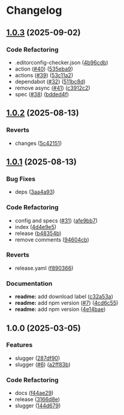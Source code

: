 # Changelog

## [1.0.3](https://github.com/archoleat/slugger/compare/v1.0.2...v1.0.3) (2025-09-02)

### Code Refactoring

* .editorconfig-checker.json ([4b96cdb](https://github.com/archoleat/slugger/commit/4b96cdb0d2815c2d67cc388193302f72afbdf00f))
* action ([#40](https://github.com/archoleat/slugger/issues/40)) ([535eba9](https://github.com/archoleat/slugger/commit/535eba9d65d1ec447c0e92a8b261b1897800e65c))
* actions ([#39](https://github.com/archoleat/slugger/issues/39)) ([53c11a2](https://github.com/archoleat/slugger/commit/53c11a25ad96507c1d786b35c604257e2a44c9bc))
* dependabot ([#32](https://github.com/archoleat/slugger/issues/32)) ([511bc8d](https://github.com/archoleat/slugger/commit/511bc8d2d4c26ff6650f4db99c9c95da310b1a16))
* remove async ([#41](https://github.com/archoleat/slugger/issues/41)) ([c3912c2](https://github.com/archoleat/slugger/commit/c3912c2fb4b487d509825d636b838de9d531cced))
* spec ([#38](https://github.com/archoleat/slugger/issues/38)) ([bdded4f](https://github.com/archoleat/slugger/commit/bdded4ff1241bd96181c3ec4185fe732e1f8d08c))

## [1.0.2](https://github.com/archoleat/slugger/compare/v1.0.1...v1.0.2) (2025-08-13)

### Reverts

* changes ([5c42151](https://github.com/archoleat/slugger/commit/5c421517fb4d0923e48cb7c8a9e0ea9d595f1ed7))

## [1.0.1](https://github.com/archoleat/slugger/compare/v1.0.0...v1.0.1) (2025-08-13)

### Bug Fixes

* deps ([3aa4a93](https://github.com/archoleat/slugger/commit/3aa4a93a7089d9ec7b5610af4fa5d1913bc18b47))

### Code Refactoring

* config and specs ([#31](https://github.com/archoleat/slugger/issues/31)) ([afe9bb7](https://github.com/archoleat/slugger/commit/afe9bb78675adff95ddf605062335bf2a9927548))
* index ([4d4e9e5](https://github.com/archoleat/slugger/commit/4d4e9e5cf9f8f6f87493f887dd99b4cb3f6d5394))
* release ([b48354b](https://github.com/archoleat/slugger/commit/b48354bb08ba656674a2065ea309445fb2d2414b))
* remove comments ([94604cb](https://github.com/archoleat/slugger/commit/94604cb1a4edc41f78c82750727e272e9c4ac5fc))

### Reverts

* release.yaml ([f890366](https://github.com/archoleat/slugger/commit/f89036652b0ecd016dbe5375055fba00eab08b84))

### Documentation

* **readme:** add download label ([c32a53a](https://github.com/archoleat/slugger/commit/c32a53aaab0d3634aabc0893de585f635a357c82))
* **readme:** add npm version ([#7](https://github.com/archoleat/slugger/issues/7)) ([4cd6c55](https://github.com/archoleat/slugger/commit/4cd6c555b29827c5c1184ce6714d75f72435c729))
* **readme:** add npm version ([4e14bae](https://github.com/archoleat/slugger/commit/4e14bae0efad58d31f4c44d53b0e5e4f44fa640c))

## 1.0.0 (2025-03-05)

### Features

* slugger ([287df90](https://github.com/archoleat/slugger/commit/287df9091f6e1926123ba2a54ac6f448e9a636c5))
* slugger ([#6](https://github.com/archoleat/slugger/issues/6)) ([a2ff83b](https://github.com/archoleat/slugger/commit/a2ff83bcaa2c41ad3c1c1f72581387a555b89863))

### Code Refactoring

* docs ([f44ae29](https://github.com/archoleat/slugger/commit/f44ae2942d523a5d4e15a103c8c74d449585c946))
* release ([3166d8e](https://github.com/archoleat/slugger/commit/3166d8eac1c5362e4bb7b26155ebe5d36d6a4fc6))
* slugger ([144d679](https://github.com/archoleat/slugger/commit/144d679b84a20ff6dc2d3c958ec777a26fb8be9f))
